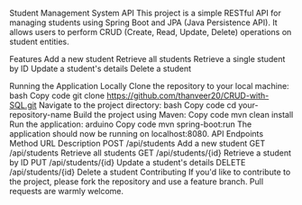 Student Management System API
This project is a simple RESTful API for managing students using Spring Boot and JPA (Java Persistence API). It allows users to perform CRUD (Create, Read, Update, Delete) operations on student entities.

Features
Add a new student
Retrieve all students
Retrieve a single student by ID
Update a student's details
Delete a student

Running the Application Locally
Clone the repository to your local machine:
bash
Copy code
git clone https://github.com/thanveer20/CRUD-with-SQL.git
Navigate to the project directory:
bash
Copy code
cd your-repository-name
Build the project using Maven:
Copy code
mvn clean install
Run the application:
arduino
Copy code
mvn spring-boot:run
The application should now be running on localhost:8080.
API Endpoints
Method	URL	Description
POST	/api/students	Add a new student
GET	/api/students	Retrieve all students
GET	/api/students/{id}	Retrieve a student by ID
PUT	/api/students/{id}	Update a student's details
DELETE	/api/students/{id}	Delete a student
Contributing
If you'd like to contribute to the project, please fork the repository and use a feature branch. Pull requests are warmly welcome.
